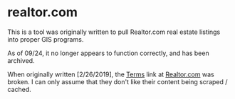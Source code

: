 # realtor.com 

This is a tool was originally written to pull Realtor.com real estate listings into proper GIS programs.

As of 09/24, it no longer appears to function correctly, and has been archived.

When originally written [2/26/2019], the [Terms](https://marketing.move.com/terms-of-service/) link at [Realtor.com](https://www.realtor.com/) was broken.  I can only assume that they don't like their content being scraped / cached.
